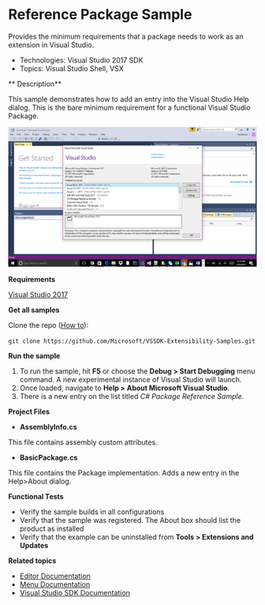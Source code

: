 
# Reference Package Sample

Provides the minimum requirements that a package needs to work
as an extension in Visual Studio.

* Technologies: Visual Studio 2017 SDK
* Topics: Visual Studio Shell, VSX

** Description**

This sample demonstrates how to add an entry into the Visual Studio Help
dialog. This is the bare minimum requirement for a functional Visual Studio
Package.

![image](C%23/Example.Package.png)

**Requirements**

[ Visual Studio 2017 ](https://www.visualstudio.com/products/visual-studio-community-vs?wt.mc_id=o~display~github~vssdk)



**Get all samples**

Clone the repo ([How to](https://git-scm.com/book/en/v2/Git-Basics-Getting-a-Git-Repository#Cloning-an-Existing-Repository)):

`git clone https://github.com/Microsoft/VSSDK-Extensibility-Samples.git`

**Run the sample**

  1. To run the sample, hit **F5** or choose the **Debug &gt; Start Debugging** menu command. A new experimental instance of Visual Studio will launch. 
  2. Once loaded, navigate to **Help &gt; About Microsoft Visual Studio**. 
  3. There is a new entry on the list titled _C# Package Reference Sample_. 



**Project Files**

* **AssemblyInfo.cs**

This file contains assembly custom attributes.

* **BasicPackage.cs**

This file contains the Package implementation. Adds a new entry in the
Help&gt;About dialog.



**Functional Tests**

  * Verify the sample builds in all configurations
  * Verify that the sample was registered. The About box should list the product as installed
  * Verify that the example can be uninstalled from **Tools &gt; Extensions and Updates**



**Related topics**

* [ Editor Documentation ](https://docs.microsoft.com/en-us/visualstudio/extensibility/editor-and-language-service-extensions)
* [ Menu Documentation ](https://docs.microsoft.com/en-us/visualstudio/extensibility/extending-menus-and-commands)
* [ Visual Studio SDK Documentation ](https://docs.microsoft.com/en-us/visualstudio/extensibility/visual-studio-sdk)



